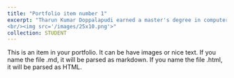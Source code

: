 ```yaml
---
title: "Portfolio item number 1"
excerpt: "Tharun Kumar Doppalapudi earned a master's degree in computer science from the University of Alabama in Huntsville (UAH). Machine learning, computer vision, and natural language processing, as well as their applications to real-world situations, are some of his research interests.![tharun md](https://user-images.githubusercontent.com/99447869/161817969-ac6a8b1a-6656-45a4-b6e5-6cd06b98e5b6.jpg)
<br/><img src='/images/25x10.png'>"
collection: STUDENT
---
```


This is an item in your portfolio. It can be have images or nice text. If you name the file .md, it will be parsed as markdown. If you name the file .html, it will be parsed as HTML. 
